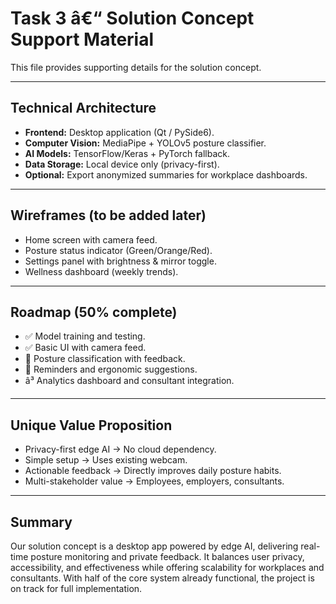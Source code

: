 # Task 3 â€“ Solution Concept Support Material

This file provides supporting details for the solution concept.

---

## Technical Architecture

- **Frontend:** Desktop application (Qt / PySide6).
- **Computer Vision:** MediaPipe + YOLOv5 posture classifier.
- **AI Models:** TensorFlow/Keras + PyTorch fallback.
- **Data Storage:** Local device only (privacy-first).
- **Optional:** Export anonymized summaries for workplace dashboards.

---

## Wireframes (to be added later)

- Home screen with camera feed.
- Posture status indicator (Green/Orange/Red).
- Settings panel with brightness & mirror toggle.
- Wellness dashboard (weekly trends).

---

## Roadmap (50% complete)

- ✅ Model training and testing.
- ✅ Basic UI with camera feed.
- 🔄 Posture classification with feedback.
- 🔄 Reminders and ergonomic suggestions.
- â³ Analytics dashboard and consultant integration.

---

## Unique Value Proposition

- Privacy-first edge AI → No cloud dependency.
- Simple setup → Uses existing webcam.
- Actionable feedback → Directly improves daily posture habits.
- Multi-stakeholder value → Employees, employers, consultants.

---

## Summary

Our solution concept is a desktop app powered by edge AI, delivering real-time posture monitoring and private feedback. It balances user privacy, accessibility, and effectiveness while offering scalability for workplaces and consultants. With half of the core system already functional, the project is on track for full implementation.
